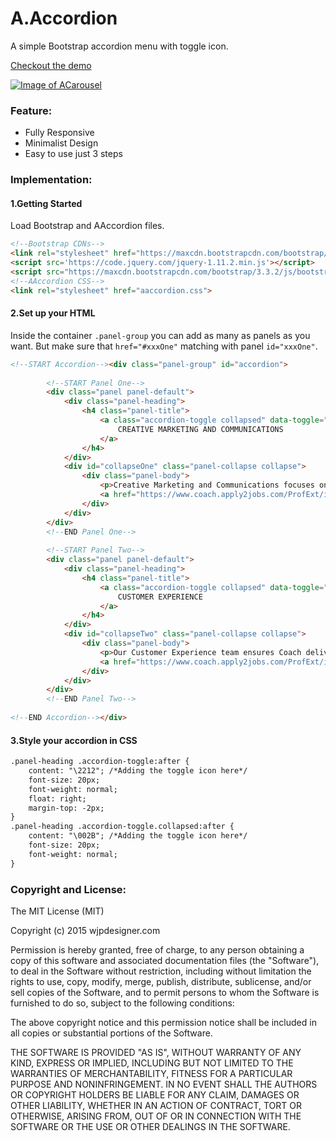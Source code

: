 # A.Accordion
A simple Bootstrap accordion menu with toggle icon.

[Checkout the demo](http://wjpdesigner.com/aaccordion/)

[![Image of ACarousel](http://wjpdesigner.com/aaccordion/screenshot.jpg?1)](http://wjpdesigner.com/aaccordion/)

### Feature:
- Fully Responsive
- Minimalist Design
- Easy to use just 3 steps

### Implementation:
#### 1.Getting Started
Load Bootstrap and AAccordion files.
```html
<!--Bootstrap CDNs-->
<link rel="stylesheet" href="https://maxcdn.bootstrapcdn.com/bootstrap/3.3.2/css/bootstrap.min.css">
<script src='https://code.jquery.com/jquery-1.11.2.min.js'></script>
<script src="https://maxcdn.bootstrapcdn.com/bootstrap/3.3.2/js/bootstrap.min.js"></script>
<!--AAccordion CSS-->
<link rel="stylesheet" href="aaccordion.css">
```
#### 2.Set up your HTML
Inside the container `.panel-group` you can add as many as panels as you want. But make sure that `href="#xxxOne"` matching with panel `id="xxxOne"`.
```html
<!--START Accordion--><div class="panel-group" id="accordion">
	
		<!--START Panel One-->
		<div class="panel panel-default">
			<div class="panel-heading">
				<h4 class="panel-title">
					<a class="accordion-toggle collapsed" data-toggle="collapse" data-parent="#accordion" href="#collapseOne">
						CREATIVE MARKETING AND COMMUNICATIONS
					</a>
				</h4>
			</div>
			<div id="collapseOne" class="panel-collapse collapse">
				<div class="panel-body">
					<p>Creative Marketing and Communications focuses on the development and execution of communication initiatives that convey the Coach brand image and positioning. Creative Services is our internal creative agency that designs, develops, and produces global advertising and marketing collateral. Press Relations plans and executes innovative communication strategies including editorial coverage with global fashion media and brand-enhancing events to elevate Coach’s brand cachet.</p>
					<a href="https://www.coach.apply2jobs.com/ProfExt/index.cfm?fuseaction=mExternal.showSearchInterface" target="_blank">see current jobs</a>
				</div>
			</div>
		</div>
		<!--END Panel One-->
		
		<!--START Panel Two-->
		<div class="panel panel-default">
			<div class="panel-heading">
				<h4 class="panel-title">
					<a class="accordion-toggle collapsed" data-toggle="collapse" data-parent="#accordion" href="#collapseTwo">
						CUSTOMER EXPERIENCE
					</a>
				</h4>
			</div>
			<div id="collapseTwo" class="panel-collapse collapse">
				<div class="panel-body">
					<p>Our Customer Experience team ensures Coach delivers best-in-class service and seamless experiences consistently across all global consumer touch points—in store, online, and within our call centers. Through a deep understanding of our customers and their preferences around the world, the team defines and refines Coach’s customer experience standards and delivers the capabilities, processes, technology, and metrics to drive and measure results.</p>
					<a href="https://www.coach.apply2jobs.com/ProfExt/index.cfm?fuseaction=mExternal.showSearchInterface" target="_blank">see current jobs</a>
				</div>
			</div>
		</div>
		<!--END Panel Two-->
		
<!--END Accordion--></div>	
```
#### 3.Style your accordion in CSS
```html
.panel-heading .accordion-toggle:after {
    content: "\2212"; /*Adding the toggle icon here*/
	font-size: 20px;
	font-weight: normal;
    float: right;
	margin-top: -2px;
}
.panel-heading .accordion-toggle.collapsed:after {
    content: "\002B"; /*Adding the toggle icon here*/
	font-size: 20px;
	font-weight: normal;
}
```
### Copyright and License:
The MIT License (MIT)

Copyright (c) 2015 wjpdesigner.com

Permission is hereby granted, free of charge, to any person obtaining a copy of this software and associated documentation files (the "Software"), to deal in the Software without restriction, including without limitation the rights to use, copy, modify, merge, publish, distribute, sublicense, and/or sell copies of the Software, and to permit persons to whom the Software is furnished to do so, subject to the following conditions:

The above copyright notice and this permission notice shall be included in all copies or substantial portions of the Software.

THE SOFTWARE IS PROVIDED "AS IS", WITHOUT WARRANTY OF ANY KIND, EXPRESS OR IMPLIED, INCLUDING BUT NOT LIMITED TO THE WARRANTIES OF MERCHANTABILITY, FITNESS FOR A PARTICULAR PURPOSE AND NONINFRINGEMENT. IN NO EVENT SHALL THE AUTHORS OR COPYRIGHT HOLDERS BE LIABLE FOR ANY CLAIM, DAMAGES OR OTHER LIABILITY, WHETHER IN AN ACTION OF CONTRACT, TORT OR OTHERWISE, ARISING FROM, OUT OF OR IN CONNECTION WITH THE SOFTWARE OR THE USE OR OTHER DEALINGS IN THE SOFTWARE.